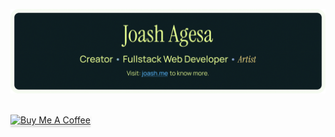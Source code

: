 [<img src="https://github.com/Jace254/Jace254/blob/main/GithubBanner.png"/>](https://www.joash.me)
<br>
<br>

<a href="https://www.buymeacoffee.com/joashagesa" target="_blank"><img src="https://www.buymeacoffee.com/assets/img/custom_images/yellow_img.png" alt="Buy Me A Coffee" style="height: 37px !important;width: 170px !important;box-shadow: 0px 3px 2px 0px rgba(190, 190, 190, 0.5) !important;-webkit-box-shadow: 0px 3px 2px 0px rgba(190, 190, 190, 0.5) !important;" ></a>

